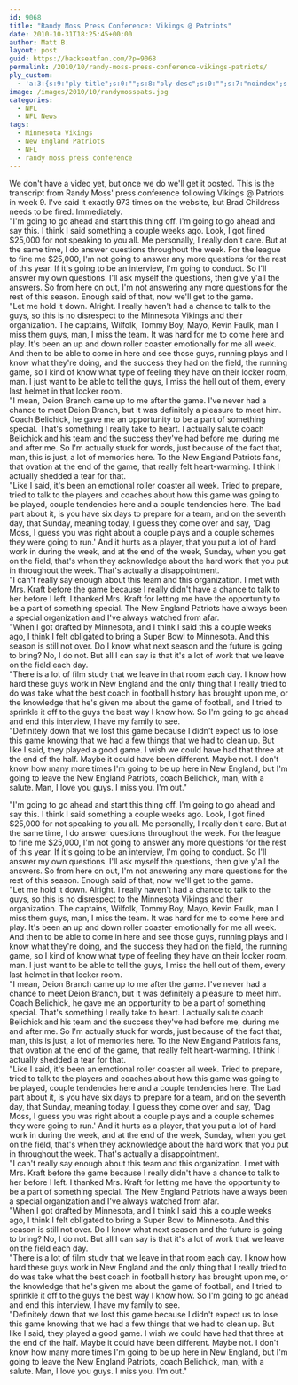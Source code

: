 ```yaml
---
id: 9068
title: "Randy Moss Press Conference: Vikings @ Patriots"
date: 2010-10-31T18:25:45+00:00
author: Matt B.
layout: post
guid: https://backseatfan.com/?p=9068
permalink: /2010/10/randy-moss-press-conference-vikings-patriots/
ply_custom:
  - 'a:3:{s:9:"ply-title";s:0:"";s:8:"ply-desc";s:0:"";s:7:"noindex";s:0:"";}'
image: /images/2010/10/randymosspats.jpg
categories:
  - NFL
  - NFL News
tags:
  - Minnesota Vikings
  - New England Patriots
  - NFL
  - randy moss press conference
---
```


<div class="entry">
  <div id="_mcePaste">
    We don't have a video yet, but once we do we'll get it posted. This is the transcript from Randy Moss' press conference following Vikings @ Patriots in week 9. I've said it exactly 973 times on the website, but Brad Childress needs to be fired. Immediately.
  </div>

  <div>
  </div>

  <div>
    "I'm going to go ahead and start this thing off. I'm going to go ahead and say this. I think I said something a couple weeks ago. Look, I got fined $25,000 for not speaking to you all. Me personally, I really don't care. But at the same time, I do answer questions throughout the week. For the league to fine me $25,000, I'm not going to answer any more questions for the rest of this year. If it's going to be an interview, I'm going to conduct. So I'll answer my own questions. I'll ask myself the questions, then give y'all the answers. So from here on out, I'm not answering any more questions for the rest of this season. Enough said of that, now we'll get to the game.
  </div>

  <div>
  </div>

  <div id="_mcePaste">
    "Let me hold it down. Alright. I really haven't had a chance to talk to the guys, so this is no disrespect to the Minnesota Vikings and their organization. The captains, Wilfolk, Tommy Boy, Mayo, Kevin Faulk, man I miss them guys, man, I miss the team. It was hard for me to come here and play. It's been an up and down roller coaster emotionally for me all week. And then to be able to come in here and see those guys, running plays and I know what they're doing, and the success they had on the field, the running game, so I kind of know what type of feeling they have on their locker room, man. I just want to be able to tell the guys, I miss the hell out of them, every last helmet in that locker room.
  </div>

  <div>
  </div>

  <div id="_mcePaste">
    "I mean, Deion Branch came up to me after the game. I've never had a chance to meet Deion Branch, but it was definitely a pleasure to meet him. Coach Belichick, he gave me an opportunity to be a part of something special. That's something I really take to heart. I actually salute coach Belichick and his team and the success they've had before me, during me and after me. So I'm actually stuck for words, just because of the fact that, man, this is just, a lot of memories here. To the New England Patriots fans, that ovation at the end of the game, that really felt heart-warming. I think I actually shedded a tear for that.
  </div>

  <div>
  </div>

  <div id="_mcePaste">
    "Like I said, it's been an emotional roller coaster all week. Tried to prepare, tried to talk to the players and coaches about how this game was going to be played, couple tendencies here and a couple tendencies here. The bad part about it, is you have six days to prepare for a team, and on the seventh day, that Sunday, meaning today, I guess they come over and say, 'Dag Moss, I guess you was right about a couple plays and a couple schemes they were going to run.' And it hurts as a player, that you put a lot of hard work in during the week, and at the end of the week, Sunday, when you get on the field, that's when they acknowledge about the hard work that you put in throughout the week. That's actually a disappointment.
  </div>

  <div>
  </div>

  <div id="_mcePaste">
    "I can't really say enough about this team and this organization. I met with Mrs. Kraft before the game because I really didn't have a chance to talk to her before I left. I thanked Mrs. Kraft for letting me have the opportunity to be a part of something special. The New England Patriots have always been a special organization and I've always watched from afar.
  </div>

  <div>
  </div>

  <div id="_mcePaste">
    "When I got drafted by Minnesota, and I think I said this a couple weeks ago, I think I felt obligated to bring a Super Bowl to Minnesota. And this season is still not over. Do I know what next season and the future is going to bring? No, I do not. But all I can say is that it's a lot of work that we leave on the field each day.
  </div>

  <div>
  </div>

  <div id="_mcePaste">
    "There is a lot of film study that we leave in that room each day. I know how hard these guys work in New England and the only thing that I really tried to do was take what the best coach in football history has brought upon me, or the knowledge that he's given me about the game of football, and I tried to sprinkle it off to the guys the best way I know how. So I'm going to go ahead and end this interview, I have my family to see.
  </div>

  <div>
  </div>

  <div id="_mcePaste">
    "Definitely down that we lost this game because I didn't expect us to lose this game knowing that we had a few things that we had to clean up. But like I said, they played a good game. I wish we could have had that three at the end of the half. Maybe it could have been different. Maybe not. I don't know how many more times I'm going to be up here in New England, but I'm going to leave the New England Patriots, coach Belichick, man, with a salute. Man, I love you guys. I miss you. I'm out."
  </div>

  <p>
    "I'm going to go ahead and start this thing off. I'm going to go ahead and say this. I think I said something a couple weeks ago. Look, I got fined $25,000 for not speaking to you all. Me personally, I really don't care. But at the same time, I do answer questions throughout the week. For the league to fine me $25,000, I'm not going to answer any more questions for the rest of this year. If it's going to be an interview, I'm going to conduct. So I'll answer my own questions. I'll ask myself the questions, then give y'all the answers. So from here on out, I'm not answering any more questions for the rest of this season. Enough said of that, now we'll get to the game.<br /> "Let me hold it down. Alright. I really haven't had a chance to talk to the guys, so this is no disrespect to the Minnesota Vikings and their organization. The captains, Wilfolk, Tommy Boy, Mayo, Kevin Faulk, man I miss them guys, man, I miss the team. It was hard for me to come here and play. It's been an up and down roller coaster emotionally for me all week. And then to be able to come in here and see those guys, running plays and I know what they're doing, and the success they had on the field, the running game, so I kind of know what type of feeling they have on their locker room, man. I just want to be able to tell the guys, I miss the hell out of them, every last helmet in that locker room.<br /> "I mean, Deion Branch came up to me after the game. I've never had a chance to meet Deion Branch, but it was definitely a pleasure to meet him. Coach Belichick, he gave me an opportunity to be a part of something special. That's something I really take to heart. I actually salute coach Belichick and his team and the success they've had before me, during me and after me. So I'm actually stuck for words, just because of the fact that, man, this is just, a lot of memories here. To the New England Patriots fans, that ovation at the end of the game, that really felt heart-warming. I think I actually shedded a tear for that.<br /> "Like I said, it's been an emotional roller coaster all week. Tried to prepare, tried to talk to the players and coaches about how this game was going to be played, couple tendencies here and a couple tendencies here. The bad part about it, is you have six days to prepare for a team, and on the seventh day, that Sunday, meaning today, I guess they come over and say, 'Dag Moss, I guess you was right about a couple plays and a couple schemes they were going to run.' And it hurts as a player, that you put a lot of hard work in during the week, and at the end of the week, Sunday, when you get on the field, that's when they acknowledge about the hard work that you put in throughout the week. That's actually a disappointment.<br /> "I can't really say enough about this team and this organization. I met with Mrs. Kraft before the game because I really didn't have a chance to talk to her before I left. I thanked Mrs. Kraft for letting me have the opportunity to be a part of something special. The New England Patriots have always been a special organization and I've always watched from afar.<br /> "When I got drafted by Minnesota, and I think I said this a couple weeks ago, I think I felt obligated to bring a Super Bowl to Minnesota. And this season is still not over. Do I know what next season and the future is going to bring? No, I do not. But all I can say is that it's a lot of work that we leave on the field each day.<br /> "There is a lot of film study that we leave in that room each day. I know how hard these guys work in New England and the only thing that I really tried to do was take what the best coach in football history has brought upon me, or the knowledge that he's given me about the game of football, and I tried to sprinkle it off to the guys the best way I know how. So I'm going to go ahead and end this interview, I have my family to see.<br /> "Definitely down that we lost this game because I didn't expect us to lose this game knowing that we had a few things that we had to clean up. But like I said, they played a good game. I wish we could have had that three at the end of the half. Maybe it could have been different. Maybe not. I don't know how many more times I'm going to be up here in New England, but I'm going to leave the New England Patriots, coach Belichick, man, with a salute. Man, I love you guys. I miss you. I'm out."
  </p>
</div>

